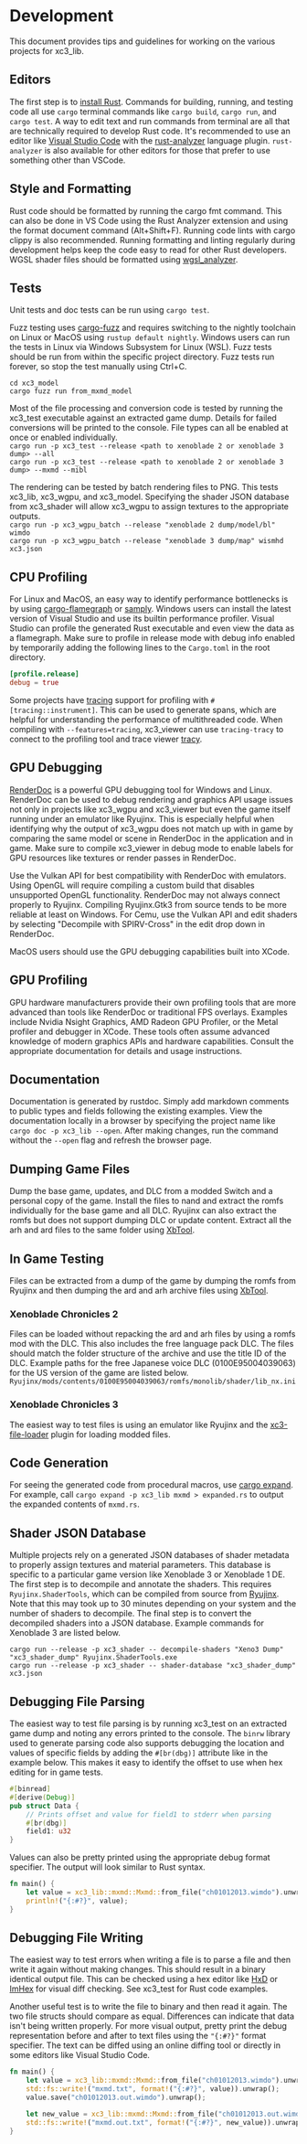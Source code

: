 # Development
This document provides tips and guidelines for working on the various projects for xc3_lib.

## Editors
The first step is to [install Rust](https://www.rust-lang.org/tools/install). 
Commands for building, running, and testing code all use `cargo` terminal commands like `cargo build`, `cargo run`, and `cargo test`.
A way to edit text and run commands from terminal are all that are technically required to develop Rust code. 
It's recommended to use an editor like [Visual Studio Code](https://code.visualstudio.com/) with the [rust-analyzer](https://rust-analyzer.github.io/) language plugin.
`rust-analyzer` is also available for other editors for those that prefer to use something other than VSCode.

## Style and Formatting
Rust code should be formatted by running the cargo fmt command. This can also be done in VS Code using the Rust Analyzer extension and using the format document command (Alt+Shift+F). Running code lints with cargo clippy is also recommended. Running formatting and linting regularly during development helps keep the code easy to read for other Rust developers. WGSL shader files should be formatted using [wgsl_analyzer](https://github.com/wgsl-analyzer/wgsl-analyzer).

## Tests
Unit tests and doc tests can be run using `cargo test`.

Fuzz testing uses [cargo-fuzz](https://rust-fuzz.github.io/book/cargo-fuzz.html) and requires switching to the nightly toolchain on Linux or MacOS using `rustup default nightly`. Windows users can run the tests in Linux via Windows Subsystem for Linux (WSL). Fuzz tests should be run from within the specific project directory. Fuzz tests run forever, so stop the test manually using Ctrl+C.

```
cd xc3_model
cargo fuzz run from_mxmd_model
```

Most of the file processing and conversion code is tested by running the xc3_test executable against an extracted game dump. Details for failed conversions will be printed to the console. File types can all be enabled at once or enabled individually.  
`cargo run -p xc3_test --release <path to xenoblade 2 or xenoblade 3 dump> --all`  
`cargo run -p xc3_test --release <path to xenoblade 2 or xenoblade 3 dump> --mxmd --mibl`

The rendering can be tested by batch rendering files to PNG. This tests xc3_lib, xc3_wgpu, and xc3_model. Specifying the shader JSON database from xc3_shader will allow xc3_wgpu to assign textures to the appropriate outputs.  
`cargo run -p xc3_wgpu_batch --release "xenoblade 2 dump/model/bl" wimdo`  
`cargo run -p xc3_wgpu_batch --release "xenoblade 3 dump/map" wismhd xc3.json`  

## CPU Profiling
For Linux and MacOS, an easy way to identify performance bottlenecks is by using [cargo-flamegraph](https://github.com/flamegraph-rs/flamegraph) or [samply](https://github.com/mstange/samply). Windows users can install the latest version of Visual Studio and use its builtin performance profiler. Visual Studio can profile the generated Rust executable and even view the data as a flamegraph. Make sure to profile in release mode with debug info enabled by temporarily adding the following lines to the `Cargo.toml` in the root directory.  

```toml
[profile.release]
debug = true
```

Some projects have [tracing](https://github.com/tokio-rs/tracing) support for profiling with `#[tracing::instrument]`. This can be used to generate spans, which are helpful for understanding the performance of multithreaded code. When compiling with `--features=tracing`, xc3_viewer can use `tracing-tracy` to connect to the profiling tool and trace viewer [tracy](https://github.com/wolfpld/tracy/releases/tag/v0.10).

## GPU Debugging
[RenderDoc](https://renderdoc.org/) is a powerful GPU debugging tool for Windows and Linux. 
RenderDoc can be used to debug rendering and graphics API usage issues not only in projects like xc3_wgpu and xc3_viewer but even the game itself running under an emulator like Ryujinx. This is especially helpful when identifying why the output of xc3_wgpu does not match up with in game by comparing the same model or scene in RenderDoc in the application and in game. Make sure to compile xc3_viewer in debug mode to enable labels for GPU resources like textures or render passes in RenderDoc.

Use the Vulkan API for best compatibility with RenderDoc with emulators. Using OpenGL will require compiling a custom build that disables unsupported OpenGL functionality. RenderDoc may not always connect properly to Ryujinx. Compiling Ryujinx.Gtk3 from source tends to be more reliable at least on Windows. For Cemu, use the Vulkan API and edit shaders by selecting "Decompile with SPIRV-Cross" in the edit drop down in RenderDoc.

MacOS users should use the GPU debugging capabilities built into XCode.

## GPU Profiling
GPU hardware manufacturers provide their own profiling tools that are more advanced than tools like RenderDoc or traditional FPS overlays. 
Examples include Nvidia Nsight Graphics, AMD Radeon GPU Profiler, or the Metal profiler and debugger in XCode.
These tools often assume advanced knowledge of modern graphics APIs and hardware capabilities. 
Consult the appropriate documentation for details and usage instructions. 

## Documentation
Documentation is generated by rustdoc. Simply add markdown comments to public types and fields following the existing examples. View the documentation locally in a browser by specifying the project name like `cargo doc -p xc3_lib --open`. After making changes, run the command without the `--open` flag and refresh the browser page.

## Dumping Game Files
Dump the base game, updates, and DLC from a modded Switch and a personal copy of the game. Install the files to nand and extract the romfs individually for the base game and all DLC. Ryujinx can also extract the romfs but does not support dumping DLC or update content. Extract all the arh and ard files to the same folder using [XbTool](https://github.com/AlexCSDev/XbTool/releases).

## In Game Testing
Files can be extracted from a dump of the game by dumping the romfs from Ryujinx and then dumping the ard and arh archive files using [XbTool](https://github.com/AlexCSDev/XbTool/releases).
 
### Xenoblade Chronicles 2
Files can be loaded without repacking the ard and arh files by using a romfs mod with the DLC. This also includes the free language pack DLC. The files should match the folder structure of the archive and use the title ID of the DLC. Example paths for the free Japanese voice DLC (0100E95004039063) for the US version of the game are listed below.  
`Ryujinx/mods/contents/0100E95004039063/romfs/monolib/shader/lib_nx.ini`  

### Xenoblade Chronicles 3
The easiest way to test files is using an emulator like Ryujinx and the [xc3-file-loader](https://github.com/RoccoDev/xc3-file-loader) plugin for loading modded files.

## Code Generation
For seeing the generated code from procedural macros, use [cargo expand](https://github.com/dtolnay/cargo-expand). For example, call `cargo expand -p xc3_lib mxmd > expanded.rs` to output the expanded contents of `mxmd.rs`.

## Shader JSON Database
Multiple projects rely on a generated JSON databases of shader metadata to properly assign textures and material parameters. This database is specific to a particular game version like Xenoblade 3 or Xenoblade 1 DE. The first step is to decompile and annotate the shaders. This requires `Ryujinx.ShaderTools`, which can be compiled from source from [Ryujinx](https://github.com/Ryujinx/Ryujinx). Note that this may took up to 30 minutes depending on your system and the number of shaders to decompile. The final step is to convert the decompiled shaders into a JSON database. Example commands for Xenoblade 3 are listed below.  

`cargo run --release -p xc3_shader -- decompile-shaders "Xeno3 Dump" "xc3_shader_dump" Ryujinx.ShaderTools.exe`  
`cargo run --release -p xc3_shader -- shader-database "xc3_shader_dump" xc3.json`

## Debugging File Parsing
The easiest way to test file parsing is by running xc3_test on an extracted game dump and noting any errors printed to the console. The `binrw` library used to generate parsing code also supports debugging the location and values of specific fields by adding the `#[br(dbg)]` attribute like in the example below. This makes it easy to identify the offset to use when hex editing for in game tests.

```rust
#[binread]
#[derive(Debug)]
pub struct Data {
    // Prints offset and value for field1 to stderr when parsing
    #[br(dbg)]
    field1: u32
}
```

Values can also be pretty printed using the appropriate debug format specifier. The output will look similar to Rust syntax.

```rust
fn main() {
    let value = xc3_lib::mxmd::Mxmd::from_file("ch01012013.wimdo").unwrap();;
    println!("{:#?}", value);
}
```

## Debugging File Writing
The easiest way to test errors when writing a file is to parse a file and then write it again without making changes. This should result in a binary identical output file. This can be checked using a hex editor like [HxD](https://mh-nexus.de/en/hxd/) or [ImHex](https://github.com/WerWolv/ImHex) for visual diff checking. See xc3_test for Rust code examples.

Another useful test is to write the file to binary and then read it again. The two file structs should compare as equal. Differences can indicate that data isn't being written properly. For more visual output, pretty print the debug representation before and after to text files using the `"{:#?}"` format specifier. The text can be diffed using an online diffing tool or directly in some editors like Visual Studio Code.

```rust
fn main() {
    let value = xc3_lib::mxmd::Mxmd::from_file("ch01012013.wimdo").unwrap();;
    std::fs::write!("mxmd.txt", format!("{:#?}", value)).unwrap();
    value.save("ch01012013.out.wimdo").unwrap();

    let new_value = xc3_lib::mxmd::Mxmd::from_file("ch01012013.out.wimdo").unwrap();
    std::fs::write!("mxmd.out.txt", format!("{:#?}", new_value)).unwrap();
}
```
